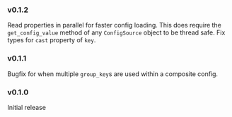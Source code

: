 ### v0.1.2
Read properties in parallel for faster config loading. This does require the `get_config_value` method of any `ConfigSource` object to be thread safe.
Fix types for `cast` property of `key`.

### v0.1.1
Bugfix for when multiple `group_key`s are used within a composite config.

### v0.1.0
Initial release
